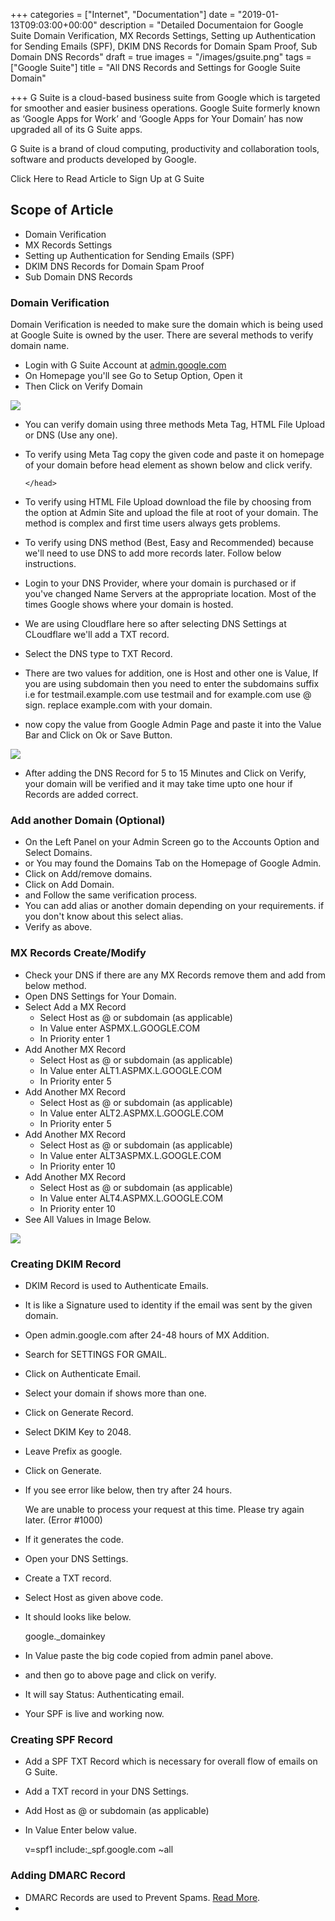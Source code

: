 +++
categories = ["Internet", "Documentation"]
date = "2019-01-13T09:03:00+00:00"
description = "Detailed Documentaion for Google Suite Domain Verification, MX Records Settings, Setting up Authentication for Sending Emails (SPF), DKIM DNS Records for Domain Spam Proof, Sub Domain DNS Records"
draft = true
images = "/images/gsuite.png"
tags = ["Google Suite"]
title = "All DNS Records and Settings for Google Suite Domain"

+++
G Suite is a cloud-based business suite from Google which is targeted for smoother and easier business operations. Google Suite formerly known as ‘Google Apps for Work’ and ‘Google Apps for Your Domain’ has now upgraded all of its G Suite apps.

G Suite is a brand of cloud computing, productivity and collaboration tools, software and products developed by Google.

Click Here to Read Article to Sign Up at G Suite

## Scope of Article

* Domain Verification
* MX Records Settings
* Setting up Authentication for Sending Emails (SPF)
* DKIM DNS Records for Domain Spam Proof
* Sub Domain DNS Records

### Domain Verification

Domain Verification is needed to make sure the domain which is being used at Google Suite is owned by the user. There are several methods to verify domain name.

* Login with G Suite Account at [admin.google.com](https://admin.google.com)
* On Homepage you'll see Go to Setup Option, Open it
* Then Click on Verify Domain

![](/images/verify-domain-option.png)

* You can verify domain using three methods Meta Tag, HTML File Upload or DNS (Use any one).
* To verify using Meta Tag copy the given code and paste it on homepage of your domain before head element as shown below and click verify.

      </head>
* To verify using HTML File Upload download the file by choosing from the option at Admin Site and upload the file at root of your domain. The method is complex and first time users always gets problems.
* To verify using DNS method (Best, Easy and Recommended) because we'll need to use DNS to add more records later. Follow below instructions.
* Login to your DNS Provider, where your domain is purchased or if you've changed Name Servers at the appropriate location. Most of the times Google shows where your domain is hosted.
* We are using Cloudflare here so after selecting DNS Settings at CLoudflare we'll add a TXT record.
* Select the DNS type to TXT Record.
* There are two values for addition, one is Host and other one is Value, If you are using subdomain then you need to enter the subdomains suffix i.e for testmail.example.com use testmail and for example.com use @ sign. replace example.com with your domain.
* now copy the value from Google Admin Page and paste it into the Value Bar and Click on Ok or Save Button.

![](/images/dns-addition-txt-verification.png)

* After adding the DNS Record for 5 to 15 Minutes and Click on Verify, your domain will be verified and it may take time upto one hour if Records are added correct.

### Add another Domain (Optional)

* On the Left Panel on your Admin Screen go to the Accounts Option and Select Domains.
* or You may found the Domains Tab on the Homepage of Google Admin.
* Click on Add/remove domains.
* Click on Add Domain.
* and Follow the same verification process.
* You can add alias or another domain depending on your requirements. if you don't know about this select alias.
* Verify as above.

### MX Records Create/Modify

* Check your DNS if there are any MX Records remove them and add from below method.
* Open DNS Settings for Your Domain.
* Select Add a MX Record
  * Select Host as @ or subdomain (as applicable)
  * In Value enter ASPMX.L.GOOGLE.COM
  * In Priority enter 1
* Add Another MX Record
  * Select Host as @ or subdomain (as applicable)
  * In Value enter ALT1.ASPMX.L.GOOGLE.COM
  * In Priority enter 5
* Add Another MX Record
  * Select Host as @ or subdomain (as applicable)
  * In Value enter ALT2.ASPMX.L.GOOGLE.COM
  * In Priority enter 5
* Add Another MX Record
  * Select Host as @ or subdomain (as applicable)
  * In Value enter ALT3ASPMX.L.GOOGLE.COM
  * In Priority enter 10
* Add Another MX Record
  * Select Host as @ or subdomain (as applicable)
  * In Value enter ALT4.ASPMX.L.GOOGLE.COM
  * In Priority enter 10
* See All Values in Image Below.

![](/images/mx-values-g-suite.png)

### Creating DKIM Record

* DKIM Record is used to Authenticate Emails.
* It is like a Signature used to identity if the email was sent by the given domain.
* Open admin.google.com after 24-48 hours of MX Addition.
* Search for SETTINGS FOR GMAIL.
* Click on Authenticate Email.
* Select your domain if shows more than one.
* Click on Generate Record.
* Select DKIM Key to 2048.
* Leave Prefix as google.
* Click on Generate.
* If you see error like below, then try after 24 hours.

  We are unable to process your request at this time. Please try again later. (Error #1000)
* If it generates the code.
* Open your DNS Settings.
* Create a TXT record.
* Select Host as given above code.
* It should looks like below.

  google._domainkey
* In Value paste the big code copied from admin panel above.
* and then go to above page and click on verify.
* It will say Status: Authenticating email.
* Your SPF is live and working now.

### Creating SPF Record

* Add a SPF TXT Record which is necessary for overall flow of emails on G Suite.
* Add a TXT record in your DNS Settings.
* Add Host as @ or subdomain (as applicable)
* In Value Enter below value.

  v=spf1 include:_spf.google.com \~all

### Adding DMARC Record

* DMARC Records are used to Prevent Spams. [Read More](https://support.google.com/a/answer/2466580?hl=en).
* 